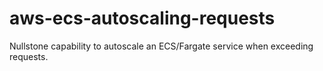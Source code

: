 # aws-ecs-autoscaling-requests
Nullstone capability to autoscale an ECS/Fargate service when exceeding requests.
